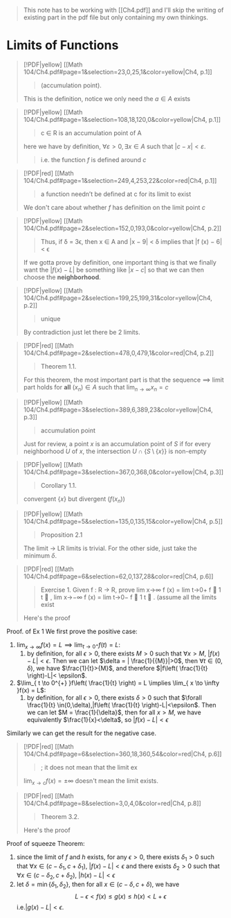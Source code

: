 > This note has to be working with [[Ch4.pdf]] and I'll skip the writing of existing part in the pdf file but only containing my own thinkings.

# Limits of Functions

> [!PDF|yellow] [[Math 104/Ch4.pdf#page=1&selection=23,0,25,1&color=yellow|Ch4, p.1]]
> > (accumulation point). 
> 
> This is the definition, notice we only need the $a \in A$ exists 


> [!PDF|yellow] [[Math 104/Ch4.pdf#page=1&selection=108,18,120,0&color=yellow|Ch4, p.1]]
> >  c ∈ R is an accumulation point of A
> 
> here we have by definition, $\forall \varepsilon>0,\exists x \in A$ such that $\left| c-x \right|<\varepsilon$.
> > i.e. the function $f$ is defined around $c$


> [!PDF|red] [[Math 104/Ch4.pdf#page=1&selection=249,4,253,22&color=red|Ch4, p.1]]
> > a function needn’t be defined at c for its limit to exist
> 
> We don't care about whether $f$ has definition on the limit point $c$

> [!PDF|yellow] [[Math 104/Ch4.pdf#page=2&selection=152,0,193,0&color=yellow|Ch4, p.2]]
> > Thus, if δ = 3ϵ, then x ∈ A and |x − 9| < δ implies that |f (x) − 6| < ϵ
> 
> If we gotta prove by definition, one important thing is that we finally want the $\left| f(x)-L \right|$ be something like $\left| x-c \right|$ so that we can then choose the **neighborhood**.

> [!PDF|yellow] [[Math 104/Ch4.pdf#page=2&selection=199,25,199,31&color=yellow|Ch4, p.2]]
> > unique
> 
> By contradiction just let there be $2$ limits.

> [!PDF|red] [[Math 104/Ch4.pdf#page=2&selection=478,0,479,1&color=red|Ch4, p.2]]
> > Theorem 1.1. 
> 
> For this theorem, the most important part is that the sequence $\implies$ limit part holds for **all** $(x_{n})\in A$ such that $\lim_{ n \to \infty }x_{n} = c$

> [!PDF|yellow] [[Math 104/Ch4.pdf#page=3&selection=389,6,389,23&color=yellow|Ch4, p.3]]
> > accumulation point
> 
> Just for review, a point $x$ is an accumulation point of $S$ if for every neighborhood $U$ of $x$, the intersection $U \cap \{ S \setminus \{ x \} \}$ is non-empty

> [!PDF|yellow] [[Math 104/Ch4.pdf#page=3&selection=367,0,368,0&color=yellow|Ch4, p.3]]
> > Corollary 1.1.
> 
> convergent $\{ x \}$ but divergent $(f(x_{n}))$

> [!PDF|yellow] [[Math 104/Ch4.pdf#page=5&selection=135,0,135,15&color=yellow|Ch4, p.5]]
> > Proposition 2.1
> 
> The limit $\to$ LR limits is trivial. For the other side, just take the minimum $\delta$.


> [!PDF|red] [[Math 104/Ch4.pdf#page=6&selection=62,0,137,28&color=red|Ch4, p.6]]
> > Exercise 1. Given f : R → R, prove lim x→∞ f (x) = lim t→0+ f  1 t  , lim x→−∞ f (x) = lim t→0− f  1 t  . (assume all the limits exist
> 
> Here's the proof

Proof. of Ex 1
We first prove the positive case:
1. $\lim_{ x \to \infty }f(x) = L \implies \lim_{ t \to 0^{+} }f(t)= L$:
	1. by definition, for all $\epsilon > 0$, there exists $M > 0$ such that $\forall x>M$, $|f(x)-L|<\epsilon$. Then we can let $\delta = | \frac{1}{{M}}|>0$, then $\forall t\in(0,\delta)$, we have $\frac{1}{t}>{M}$, and therefore $|f\left( \frac{1}{t} \right)-L|< \epsilon$.
2. $\lim_{ t \to 0^{+} }f\left( \frac{1}{t} \right) = L \implies \lim_{ x \to \infty }f(x) = L$:
	1. by definition, for all $\epsilon >0$, there exists $\delta>0$ such that $\forall \frac{1}{t} \in(0,\delta),|f\left( \frac{1}{t} \right)-L|<\epsilon$. Then we can let $M = \frac{1}{\delta}$, then for all $x > M$, we have equivalently $\frac{1}{x}<\delta$, so $|f(x) -L|<\epsilon$

Similarly we can get the result for the negative case.

> [!PDF|red] [[Math 104/Ch4.pdf#page=6&selection=360,18,360,54&color=red|Ch4, p.6]]
> > ; it does not mean that the limit ex
> 
> $\lim_{ x \to c }f(x) = \pm \infty$ doesn't mean the limit exists.

> [!PDF|red] [[Math 104/Ch4.pdf#page=8&selection=3,0,4,0&color=red|Ch4, p.8]]
> > Theorem 3.2.
> 
> Here's the proof

Proof of squeeze Theorem:
1. since the limit of $f$ and $h$ exists, for any $\epsilon>0$, there exists $\delta_{1} >0$ such that $\forall x \in(c-\delta_{1},c+\delta_{1})$, $|f(x)-L|<\epsilon$ and there exists $\delta_{2}>0$ such that $\forall x \in(c-\delta_{2},c+\delta_{2})$, $|h(x)-L|<\epsilon$
2. let $\delta = \min \{ \delta_{1},\delta_{2} \}$, then for all $x \in (c-\delta,c+\delta)$, we have $$
L - \epsilon < f(x) \leq g(x) \leq h(x) < L + \epsilon
$$
	i.e.$|g(x)-L|< \epsilon$. 

